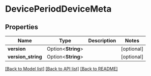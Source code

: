 # DevicePeriodDeviceMeta

## Properties

Name | Type | Description | Notes
------------ | ------------- | ------------- | -------------
**version** | Option<**String**> |  | [optional]
**version_string** | Option<**String**> |  | [optional]

[[Back to Model list]](../README.md#documentation-for-models) [[Back to API list]](../README.md#documentation-for-api-endpoints) [[Back to README]](../README.md)


